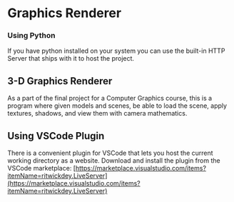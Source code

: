 # Graphics Renderer

### Using Python
If you have python installed on your system you can use the built-in HTTP Server that ships with it to host the project.

## 3-D Graphics Renderer
As a part of the final project for a Computer Graphics course, this is a program where given models and scenes, be able to load the scene, apply textures, shadows, and view them with camera mathematics. 

## Using VSCode Plugin
There is a convenient plugin for VSCode that lets you host the current working directory as a website. Download and install the plugin from the VSCode marketplace:
[https://marketplace.visualstudio.com/items?itemName=ritwickdey.LiveServer](https://marketplace.visualstudio.com/items?itemName=ritwickdey.LiveServer)
